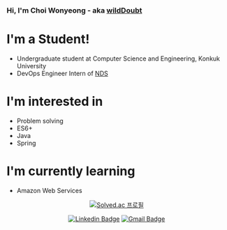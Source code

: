 ### Hi, I'm Choi Wonyeong - aka [wildDoubt][website]
<!--
**wildDoubt/wildDoubt** is a ✨ _special_ ✨ repository because its `README.md` (this file) appears on your GitHub profile.

Here are some ideas to get you started:

- 🔭 I’m currently working on ...
- 🌱 I’m currently learning ...
- 👯 I’m looking to collaborate on ...
- 🤔 I’m looking for help with ...
- 💬 Ask me about ...
- 📫 How to reach me: ...
- 😄 Pronouns: ...
- ⚡ Fun fact: ...
-->

# I'm a Student!

- Undergraduate student at Computer Science and Engineering, Konkuk University
- DevOps Engineer Intern of [NDS](https://nds.nongshim.co.kr)

# I'm interested in
- Problem solving
- ES6+
- Java
- Spring

# I'm currently learning
- Amazon Web Services

<div align=center>
  
[![Solved.ac 프로필](http://mazassumnida.wtf/api/v2/generate_badge?boj=vng598)](https://solved.ac/vng598)

</div>

<!-- [![codeforces](https://cp-logo.vercel.app/codeforces/wildDoubt)](https://codeforces.com/profile/wildDoubt) -->

<div align=center>
  
[![Linkedin Badge](https://img.shields.io/badge/-LinkedIn-blue?style=flat-square&logo=Linkedin&logoColor=white&link=https://www.linkedin.com/in/wonyeong-choi-3a4543124/)](https://www.linkedin.com/in/wonyeong-choi-3a4543124/)
[![Gmail Badge](https://img.shields.io/badge/-Gmail-d14836?style=flat-square&logo=Gmail&logoColor=white&link=mailto:coma01155@gmail.com)](mailto:coma01155@gmail.com)
  
</div>


[website]: https://wilddoubt.github.io/
